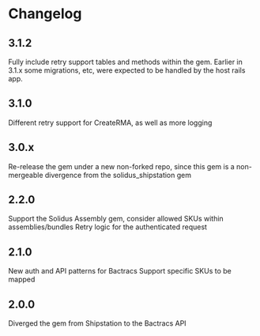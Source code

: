 # Changelog

## 3.1.2
Fully include retry support tables and methods within the gem. Earlier in 3.1.x some migrations, etc, were expected to be handled by the host rails app.

## 3.1.0
Different retry support for CreateRMA, as well as more logging

## 3.0.x
Re-release the gem under a new non-forked repo, since this gem is a non-mergeable divergence from the solidus_shipstation gem

## 2.2.0

Support the Solidus Assembly gem, consider allowed SKUs within assemblies/bundles
Retry logic for the authenticated request

## 2.1.0

New auth and API patterns for Bactracs
Support specific SKUs to be mapped

## 2.0.0

Diverged the gem from Shipstation to the Bactracs API

